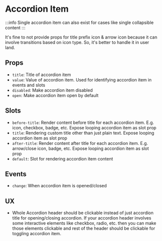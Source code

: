 # Accordion Item

:::info
Single accordion item can also exist for cases like single collapsible content
:::

It's fine to not provide props for title prefix icon & arrow icon because it can involve transitions based on icon type. So, it's better to handle it in user land.

## Props

- `title`: Title of accordion item
- `value`: Value of accordion item. Used for identifying accordion item in events and slots
- `disabled`: Make accordion item disabled
- `open`: Make accordion item open by default

## Slots

- `before-title`: Render content before title for each accordion item. E.g. icon, checkbox, badge, etc. Expose looping accordion item as slot prop
- `title`: Rendering custom title other than just plain text. Expose looping accordion item as slot prop
- `after-title`: Render content after title for each accordion item. E.g. arrow/close icon, badge, etc. Expose looping accordion item as slot prop
- `default`: Slot for rendering accordion item content

## Events

- `change`: When accordion item is opened/closed

## UX

- Whole Accordion header should be clickable instead of just accordion title for opening/closing accordion. If your accordion header involves some interactive elements like checkbox, radio, etc. then you can make those elements clickable and rest of the header should be clickable for toggling accordion item.
